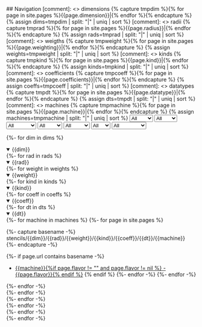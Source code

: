<div markdown="1" id="navigation">
## Navigation
[comment]: <> dimensions
{% capture tmpdim %}{% for page in site.pages %}{{page.dimension}}|{% endfor %}{% endcapture %}
{% assign dims=tmpdim | split: "|" | uniq | sort %}
[comment]: <> radii
{% capture tmprad %}{% for page in site.pages %}{{page.radius}}|{% endfor %}{% endcapture %}
{% assign rads=tmprad | split: "|" | uniq | sort %}
[comment]: <> weigths
{% capture tmpweight %}{% for page in site.pages %}{{page.weighting}}|{% endfor %}{% endcapture %}
{% assign weights=tmpweight | split: "|" | uniq | sort %}
[comment]: <> kinds
{% capture tmpkind %}{% for page in site.pages %}{{page.kind}}|{% endfor %}{% endcapture %}
{% assign kinds=tmpkind | split: "|" | uniq | sort %}
[comment]: <> coefficients
{% capture tmpcoeff %}{% for page in site.pages %}{{page.coefficients}}|{% endfor %}{% endcapture %}
{% assign coeffs=tmpcoeff | split: "|" | uniq | sort %}
[comment]: <> datatypes
{% capture tmpdt %}{% for page in site.pages %}{{page.datatype}}|{% endfor %}{% endcapture %}
{% assign dts=tmpdt | split: "|" | uniq | sort %}
[comment]: <> machines
{% capture tmpmachine %}{% for page in site.pages %}{{page.machine}}|{% endfor %}{% endcapture %}
{% assign machines=tmpmachine | split: "|" | uniq | sort %}

<select class="select_dims">
<option value="all" selected="selected">All</option>
{%- for dim in dims %}
<option value="dim{{dim}}">{{dim}}</option>
{%- endfor -%}
</select>
<select class="select_rads" onchange="toggle_visibility(this.options[this.selectedIndex].value)">
<option value="radall" selected="selected">All</option>
{%- for rad in rads %}
<option value="rad{{rad}}">{{rad}}</option>
{%- endfor -%}
</select>
<select class="select_weights" onchange="toggle_visibility(this.options[this.selectedIndex].value)">
<option value="weightall" selected="selected">All</option>
{%- for weight in weights %}
<option value="weight{{weights}}">{{weight}}</option>
{%- endfor -%}
</select>
<select class="select_kinds" onchange="toggle_visibility(this.options[this.selectedIndex].value)">
<option value="kindall" selected="selected">All</option>
{%- for kind in kinds %}
<option value="kind{{kind}}">{{kind}}</option>
{%- endfor -%}
</select>
<select class="select_coeffs" onchange="toggle_visibility(this.options[this.selectedIndex].value)">
<option value="coeffall" selected="selected">All</option>
{%- for coeff in coeffs %}
<option value="coeff{{coeff}}">{{coeff}}</option>
{%- endfor -%}
</select>
<select class="select_dts" onchange="toggle_visibility(this.options[this.selectedIndex].value)">
<option value="dtall" selected="selected">All</option>
{%- for dt in dts %}
<option value="dt{{dt}}">{{dt}}</option>
{%- endfor -%}
</select>
<select class="select_machines" onchange="toggle_visibility(this.options[this.selectedIndex].value)">
<option value="machineall" selected="selected">All</option>
{%- for machine in machines %}
<option value="machine{{machine}}">{{machine}}</option>
{%- endfor -%}
</select>

<script>
function toggle_visibility(option) {
	var name = "";
	if (String(option).startsWith("dim")) {
		name = "dim"
	} else if (String(option).startsWith("rad")) {
		name = "rad"
	} else if (String(option).startsWith("weight")) {
		name = "weight"
	} else if (String(option).startsWith("kind")) {
		name = "kind"
	} else if (String(option).startsWith("coeff")) {
		name = "coeff"
	} else if (String(option).startsWith("dt")) {
		name = "dt"
	} else if (String(option).startsWith("machine")) {
		name = "machine"
	}

	if (String(option).endsWith("all")) {
		$("[class^="+name+"]").css("visibility","visible");
		$("[class^="+name+"]").css("height","auto");
	} else {
		$("[class^="+name+"]").css("visibility","hidden");
		$("[class^="+name+"]").css("height","0");
		$("."+String(option)).css("visibility","visible");
		$("."+String(option)).css("height","auto");
	}
}
</script>


{%- for dim in dims %}
<details class="dim{{dim}}" open>
<summary>{{dim}}</summary>
{%- for rad in rads %}
<details class="rad{{rad}}" open>
<summary>{{rad}}</summary>
{%- for weight in weights %}
<details class="weight{{weight}}" open>
<summary>{{weight}}</summary>
{%- for kind in kinds %}
<details class="kind{{kind}}" open>
<summary>{{kind}}</summary>
{%- for coeff in coeffs %}
<details class="coeff{{coeff}}" open>
<summary>{{coeff}}</summary>
{%- for dt in dts %}
<details class="dt{{dt}}" markdown="1" open>
<summary>{{dt}}</summary>
{%- for machine in machines %}
{%- for page in site.pages %}

{%- capture basename -%}
stencils/{{dim}}/{{rad}}/{{weight}}/{{kind}}/{{coeff}}/{{dt}}/{{machine}}
{%- endcapture -%}

{%- if page.url contains basename -%}
  - [{{machine}}{%if page.flavor != "" and page.flavor != nil %} - {{page.flavor}}{% endif %}]({{site.baseurl}}{{page.url}})
{% endif %}
{%- endfor -%}
{%- endfor -%}
</details>
{%- endfor -%}
</details>
{%- endfor -%}
</details>
{%- endfor -%}
</details>
{%- endfor -%}
</details>
{%- endfor -%}
</details>
{%- endfor -%}

</div>
